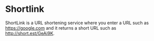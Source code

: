 # Shortlink
ShortLink is a URL shortening service where you enter a URL such as https://google.com and it returns a short URL such as http://short.est/GeAi9K.
